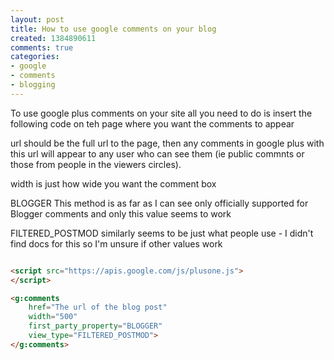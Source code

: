 ```yaml
---
layout: post
title: How to use google comments on your blog
created: 1384890611
comments: true
categories:
- google
- comments
- blogging
---
```

To use google plus comments on your site all you need to do is insert the following code on teh page where you want the comments to appear

url should be the full url to the page, then any comments in google plus with this url will appear to any user who can see them (ie public commnts or those from people in the viewers circles).

width is just how wide you want the comment box

BLOGGER This method is as far as I can see only officially supported for Blogger comments and only this value seems to work

FILTERED_POSTMOD similarly seems to be just what people use - I didn't find docs for this so I'm unsure if other values work 

```html

<script src="https://apis.google.com/js/plusone.js">
</script>

<g:comments
    href="The url of the blog post"
    width="500"
    first_party_property="BLOGGER"
    view_type="FILTERED_POSTMOD">
</g:comments>

```

